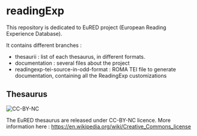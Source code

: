# readingExp

This repository is dedicated to EuRED project (European Reading Experience Database).

It contains different branches :
- thesaurii : list of each thesaurus, in different formats.
- documentation : several files about the project
- readingexp-tei-source-in-odd-format : ROMA TEI file to generate documentation, containing all the ReadingExp customizations

## Thesaurus

![CC-BY-NC](https://upload.wikimedia.org/wikipedia/commons/thumb/9/99/Cc-by-nc_icon.svg/176px-Cc-by-nc_icon.svg.png)

The EuRED thesaurus are released under CC-BY-NC licence.
More information here : https://en.wikipedia.org/wiki/Creative_Commons_license
